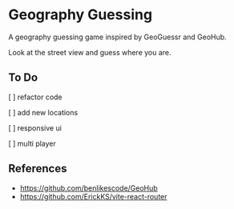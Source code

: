 # Geography Guessing

A geography guessing game inspired by GeoGuessr and GeoHub.

Look at the street view and guess where you are.

## To Do

[ ] refactor code

[ ] add new locations

[ ] responsive ui

[ ] multi player

## References

- <https://github.com/benlikescode/GeoHub>
- <https://github.com/ErickKS/vite-react-router>
